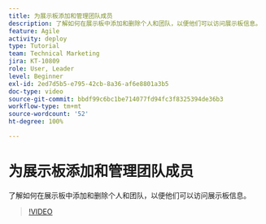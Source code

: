 ```yaml
---
title: 为展示板添加和管理团队成员
description: 了解如何在展示板中添加和删除个人和团队，以便他们可以访问展示板信息。
feature: Agile
activity: deploy
type: Tutorial
team: Technical Marketing
jira: KT-10809
role: User, Leader
level: Beginner
exl-id: 2ed7d5b5-e795-42cb-8a36-af6e8801a3b5
doc-type: video
source-git-commit: bbdf99c6bc1be714077fd94fc3f8325394de36b3
workflow-type: tm+mt
source-wordcount: '52'
ht-degree: 100%

---
```


# 为展示板添加和管理团队成员

了解如何在展示板中添加和删除个人和团队，以便他们可以访问展示板信息。

>[!VIDEO](https://video.tv.adobe.com/v/346808/?quality=12&learn=on&enablevpops=1)
